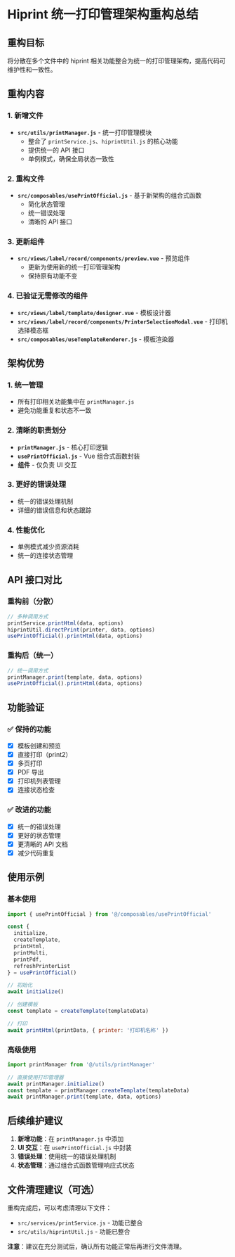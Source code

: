 # Hiprint 统一打印管理架构重构总结

## 重构目标
将分散在多个文件中的 hiprint 相关功能整合为统一的打印管理架构，提高代码可维护性和一致性。

## 重构内容

### 1. 新增文件
- **`src/utils/printManager.js`** - 统一打印管理模块
  - 整合了 `printService.js`、`hiprintUtil.js` 的核心功能
  - 提供统一的 API 接口
  - 单例模式，确保全局状态一致性

### 2. 重构文件
- **`src/composables/usePrintOfficial.js`** - 基于新架构的组合式函数
  - 简化状态管理
  - 统一错误处理
  - 清晰的 API 接口

### 3. 更新组件
- **`src/views/label/record/components/preview.vue`** - 预览组件
  - 更新为使用新的统一打印管理架构
  - 保持原有功能不变

### 4. 已验证无需修改的组件
- **`src/views/label/template/designer.vue`** - 模板设计器
- **`src/views/label/record/components/PrinterSelectionModal.vue`** - 打印机选择模态框
- **`src/composables/useTemplateRenderer.js`** - 模板渲染器

## 架构优势

### 1. 统一管理
- 所有打印相关功能集中在 `printManager.js`
- 避免功能重复和状态不一致

### 2. 清晰的职责划分
- **`printManager.js`** - 核心打印逻辑
- **`usePrintOfficial.js`** - Vue 组合式函数封装
- **组件** - 仅负责 UI 交互

### 3. 更好的错误处理
- 统一的错误处理机制
- 详细的错误信息和状态跟踪

### 4. 性能优化
- 单例模式减少资源消耗
- 统一的连接状态管理

## API 接口对比

### 重构前（分散）
```javascript
// 多种调用方式
printService.printHtml(data, options)
hiprintUtil.directPrint(printer, data, options)
usePrintOfficial().printHtml(data, options)
```

### 重构后（统一）
```javascript
// 统一调用方式
printManager.print(template, data, options)
usePrintOfficial().printHtml(data, options)
```

## 功能验证

### ✅ 保持的功能
- [x] 模板创建和预览
- [x] 直接打印（print2）
- [x] 多页打印
- [x] PDF 导出
- [x] 打印机列表管理
- [x] 连接状态检查

### ✅ 改进的功能
- [x] 统一的错误处理
- [x] 更好的状态管理
- [x] 更清晰的 API 文档
- [x] 减少代码重复

## 使用示例

### 基本使用
```javascript
import { usePrintOfficial } from '@/composables/usePrintOfficial'

const {
  initialize,
  createTemplate,
  printHtml,
  printMulti,
  printPdf,
  refreshPrinterList
} = usePrintOfficial()

// 初始化
await initialize()

// 创建模板
const template = createTemplate(templateData)

// 打印
await printHtml(printData, { printer: '打印机名称' })
```

### 高级使用
```javascript
import printManager from '@/utils/printManager'

// 直接使用打印管理器
await printManager.initialize()
const template = printManager.createTemplate(templateData)
await printManager.print(template, data, options)
```

## 后续维护建议

1. **新增功能**：在 `printManager.js` 中添加
2. **UI 交互**：在 `usePrintOfficial.js` 中封装
3. **错误处理**：使用统一的错误处理机制
4. **状态管理**：通过组合式函数管理响应式状态

## 文件清理建议（可选）
重构完成后，可以考虑清理以下文件：
- `src/services/printService.js` - 功能已整合
- `src/utils/hiprintUtil.js` - 功能已整合

**注意**：建议在充分测试后，确认所有功能正常后再进行文件清理。